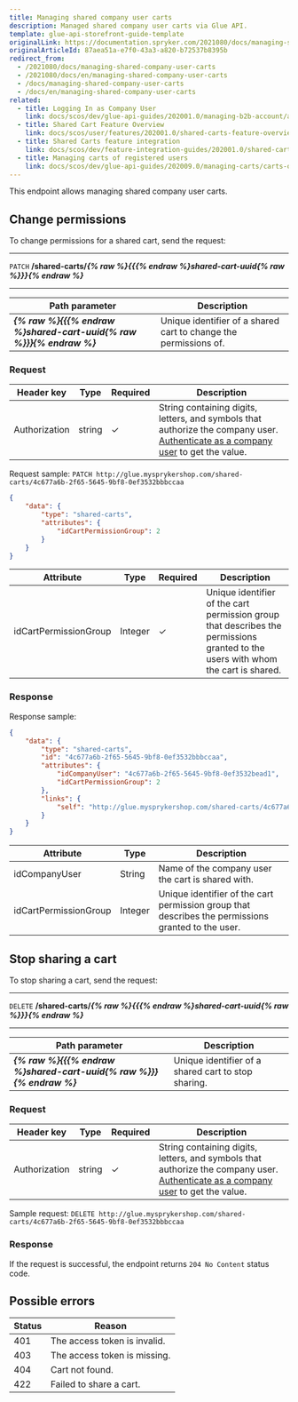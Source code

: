 ```yaml
---
title: Managing shared company user carts
description: Managed shared company user carts via Glue API.
template: glue-api-storefront-guide-template
originalLink: https://documentation.spryker.com/2021080/docs/managing-shared-company-user-carts
originalArticleId: 87aea51a-e7f0-43a3-a820-b72537b8395b
redirect_from:
  - /2021080/docs/managing-shared-company-user-carts
  - /2021080/docs/en/managing-shared-company-user-carts
  - /docs/managing-shared-company-user-carts
  - /docs/en/managing-shared-company-user-carts
related:
  - title: Logging In as Company User
    link: docs/scos/dev/glue-api-guides/202001.0/managing-b2b-account/authenticating-as-a-company-user.html
  - title: Shared Cart Feature Overview
    link: docs/scos/user/features/202001.0/shared-carts-feature-overview.html
  - title: Shared Carts feature integration
    link: docs/scos/dev/feature-integration-guides/202001.0/shared-carts-feature-integration.html
  - title: Managing carts of registered users
    link: docs/scos/dev/glue-api-guides/202009.0/managing-carts/carts-of-registered-users/managing-carts-of-registered-users.html
---
```


This endpoint allows managing shared company user carts.



## Change permissions

To change permissions for a shared cart, send the request:

***
`PATCH` **/shared-carts/*{% raw %}{{{% endraw %}shared-cart-uuid{% raw %}}}{% endraw %}***
***


| Path parameter | Description |
| --- | --- |
| ***{% raw %}{{{% endraw %}shared-cart-uuid{% raw %}}}{% endraw %}*** | Unique identifier of a shared cart to change the permissions of. |

### Request

| Header key | Type | Required | Description |
| --- | --- | --- | --- |
| Authorization | string | ✓ | String containing digits, letters, and symbols that authorize the company user. [Authenticate as a company user](/docs/scos/dev/glue-api-guides/{{page.version}}/managing-b2b-account/authenticating-as-a-company-user.html#authenticate-as-a-company-user) to get the value.  |

Request sample: `PATCH http://glue.mysprykershop.com/shared-carts/4c677a6b-2f65-5645-9bf8-0ef3532bbbccaa`

```json
{
    "data": {
        "type": "shared-carts",
        "attributes": {
            "idCartPermissionGroup": 2
        }
    }
}
```

| Attribute | Type | Required | Description |
| --- | --- | --- | --- |
| idCartPermissionGroup | Integer | ✓ | Unique identifier of the cart permission group that describes the permissions granted to the users with whom the cart is shared. |




### Response


Response sample:
    
```json
{
    "data": {
        "type": "shared-carts",
        "id": "4c677a6b-2f65-5645-9bf8-0ef3532bbbccaa",
        "attributes": {
            "idCompanyUser": "4c677a6b-2f65-5645-9bf8-0ef3532bead1",
            "idCartPermissionGroup": 2
        },
        "links": {
            "self": "http://glue.mysprykershop.com/shared-carts/4c677a6b-2f65-5645-9bf8-0ef3532bbbccaa"
        }
    }
}
```

| Attribute | Type | Description |
| --- | --- | --- |
| idCompanyUser | String | Name of the company user the cart is shared with. |
| idCartPermissionGroup | Integer | Unique identifier of the cart permission group that describes the permissions granted to the user. |



## Stop sharing a cart
To stop sharing a cart, send the request:

***
`DELETE` **/shared-carts/*{% raw %}{{{% endraw %}shared-cart-uuid{% raw %}}}{% endraw %}***
***

| Path parameter | Description |
| --- | --- |
| ***{% raw %}{{{% endraw %}shared-cart-uuid{% raw %}}}{% endraw %}*** | Unique identifier of a shared cart to stop sharing. |

### Request

| Header key | Type | Required | Description |
| --- | --- | --- | --- |
| Authorization | string | ✓ | String containing digits, letters, and symbols that authorize the company user. [Authenticate as a company user](/docs/scos/dev/glue-api-guides/{{page.version}}/managing-b2b-account/authenticating-as-a-company-user.html#authenticate-as-a-company-user) to get the value.  |

Sample request: `DELETE http://glue.mysprykershop.com/shared-carts/4c677a6b-2f65-5645-9bf8-0ef3532bbbccaa`


### Response
If the request is successful, the endpoint returns  `204 No Content` status code.



## Possible errors

| Status | Reason |
| --- | --- |
| 401 | The access token is invalid. |
| 403 | The access token is missing. |
| 404 | Cart not found. |
| 422 | Failed to share a cart. |


